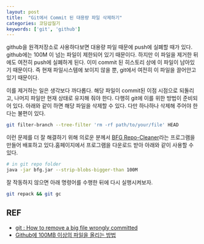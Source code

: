 ```yaml
---
layout: post
title:  "Git에서 Commit 된 대용량 파일 삭제하기"
categories: 코딩삽질기
keywords: ['git', 'github']
---
```


github을 원격저장소로 사용하다보면 대용량 파일 때문에 push에 실폐할 때가 있다. github에는 100M 이 넘는 파일이 제한되어 있기 때문이다. 하지만 이 파일을 제거한 뒤에도 여전히 push에 실폐하게 된다. 이미 commit 된 히스토리 상에 이 파일이 남아있기 때문이다. 즉 현재 파일시스템에 보이지 않을 뿐, git에서 여전히 이 파일을 끌어안고 있기 때문이다.

이를 제거하는 일은 생각보다 까다롭다. 해당 파일이 commit된 이점 시점으로 되돌리고, 나머지 파일만 현재 상태로 유지해 줘야 한다. 다행히 git에 이를 위한 방법이 준비되어 있다.  아래와 같이 하면 해당 파일을 삭제할 수 있다.  다만 하나하나 삭제해 주어야 한다는 불편이 있다.

```bash
git filter-branch --tree-filter 'rm -rf path/to/your/file' HEAD
```

이런 문제를 더 잘 해결하기 위해 의로운 분께서 [BFG Repo-Cleaner](https://rtyley.github.io/bfg-repo-cleaner)라는 프로그램을 만들어 배포하고 있다.홈페이지에서 프로그램을 다운로드 받아 아래와 같이 사용할 수 있다.

```bash
# in git repo folder
java -jar bfg.jar --strip-blobs-bigger-than 100M
```

잘 작동하지 않으면 아래 명령어를 수행한 뒤에 다시 실행시켜보자.

```bash
git repack && git gc
```

## REF

* [git : How to remove a big file wrongly committed](https://thomas-cokelaer.info/blog/2018/02/git-how-to-remove-a-big-file-wrongly-committed/)
* [Github에 100MB 이상의 파일을 올리는 방법](https://medium.com/@stargt/github%EC%97%90-100mb-%EC%9D%B4%EC%83%81%EC%9D%98-%ED%8C%8C%EC%9D%BC%EC%9D%84-%EC%98%AC%EB%A6%AC%EB%8A%94-%EB%B0%A9%EB%B2%95-9d9e6e3b94ef)
